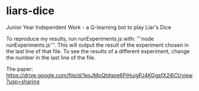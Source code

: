 # liars-dice
Junior Year Independent Work - a Q-learning bot to play Liar's Dice

To reproduce my results, run runExperiments.js with: '''node runExperiments.js'''.
This will output the result of the experiment chosen in the last line of that file. To see the results of a different experiment, change the number in the last line of the file.

The paper: https://drive.google.com/file/d/1esJMoQtdgpe6PiHuigPJ4KGgsfX2i6Ct/view?usp=sharing
